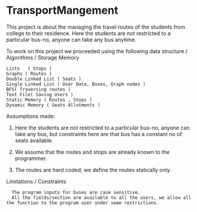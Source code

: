 # TransportMangement
This project is about the managing the travel routes of the students from college to their residence. Here the students are not restricted to a particular bus-no, anyone can take any bus anytime.


To work on this project we proceeded using the following data structure / Algorithms / Storage Memory

    Lists	( Stops )
    Graphs ( Routes )  
    Double Linked List ( Seats )  
    Single Linked List ( User Data, Buses, Graph nodes )  
    BFS( Traversing routes )  
    Text File( Saving Users )  
    Static Memory ( Routes , Stops )  
    Dynamic Memory ( Seats Allotments )
    
Assumptions made:
1. Here the students are not restricted to a particular bus-no, anyone can take any bus, but constraints here are that bus has a constant no of seats available.

2. We assume that the routes and stops are already known to the programmer.

3. The routes are hard coded, we define the routes statically only.

Limitations / Constraints
      
      The program inputs for buses are case sensitive.
      All the fields/section are available to all the users, we allow all the function to the program user under some restrictions.



